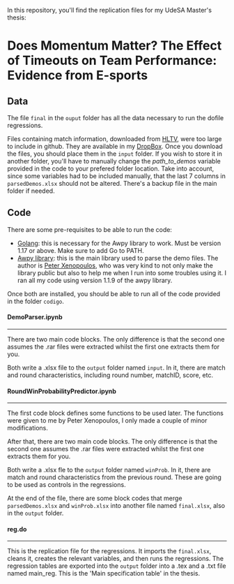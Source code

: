 In this repository, you'll find the replication files for my UdeSA Master's thesis:

# Does Momentum Matter? The Effect of Timeouts on Team Performance: Evidence from E-sports

## Data
The file `final` in the `ouput` folder has all the data necessary to run the dofile regressions.

Files containing match information, downloaded from [HLTV](https://www.hltv.org/results), were too large to include in github. They are available in my [DropBox](https://www.dropbox.com/sh/zbx6g8yjy4d1c7i/AAD_wY3Cp0cWY9mIHYtlmvRSa?dl=0). Once you download the files, you should place them in the `input` folder. If you wish to store it in another folder, you'll have to manually change the _path_to_demos_ variable provided in the code to your prefered folder location.
Take into account, since some variables had to be included manually, that the last 7 columns in `parsedDemos.xlsx` should not be altered. There's a backup file in the main folder if needed.



## Code
There are some pre-requisites to be able to run the code:
- [Golang](https://go.dev/dl/): this is necessary for the Awpy library to work. Must be version 1.17 or above. Make sure to add Go to PATH.
- [Awpy library](https://awpy.readthedocs.io/en/latest/installation.html): this is the main library used to parse the demo files. The author is [Peter Xenopoulos](http://www.peterxeno.com/), who was very kind to not only make the library public but also to help me when I run into some troubles using it. I ran all my code using version 1.1.9 of the awpy library.

Once both are installed, you should be able to run all of the code provided in the folder `codigo`.
#### DemoParser.ipynb
---
There are two main code blocks. The only difference is that the second one assumes the .rar files were extracted whilst the first one extracts them for you.

Both write a .xlsx file to the `output` folder named `input`. In it, there are match and round characteristics, including round number, matchID, score, etc.

#### RoundWinProbabilityPredictor.ipynb
---
The first code block defines some functions to be used later. The functions were given to me by Peter Xenopoulos, I only made a couple of minor modifications.

After that, there are two main code blocks. The only difference is that the second one assumes the .rar files were extracted whilst the first one extracts them for you.

Both write a .xlsx fle to the `output` folder named `winProb`. In it, there are match and round characteristics from the previous round. These are going to be used as controls in the regressions.

At the end of the file, there are some block codes that merge `parsedDemos.xlsx` and `winProb.xlsx` into another file named `final.xlsx`, also in the `output` folder.

#### reg.do
---
This is the replication file for the regressions. It imports the `final.xlsx`, cleans it, creates the relevant variables, and then runs the regressions. The regression tables are exported into the `output` folder into a .tex and a .txt file named main_reg. This is the 'Main specification table' in the thesis.
